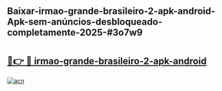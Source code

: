 ## Baixar-irmao-grande-brasileiro-2-apk-android-Apk-sem-anúncios-desbloqueado-completamente-2025-#3o7w9

# <h2><a href="https://ainizakaria.my?title=irmao-grande-brasileiro-2-apk-android&ref=20M">🔗👉 🔴 irmao-grande-brasileiro-2-apk-android</a></h2>

[![acn](https://github.com/user-attachments/assets/0f9c940e-d8b0-45ae-aac7-cd30a18b3e1c)](https://ainizakaria.my?title=irmao-grande-brasileiro-2-apk-android&ref=20M)

